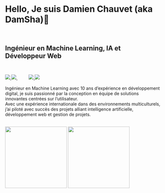 <h1>
    Hello, Je suis Damien Chauvet (aka DamSha)👋<br/><br/>
</h1>

<h2>
   Ingénieur en Machine Learning, IA et Développeur Web<br/><br/>
</h2>
 
<h3>    
   
  <!-- AI Page -->
  <a target="_blank" href="https://damien-chauvet.net/">
    <img src="https://img.shields.io/badge/CV-8A2BE2?style=for-the-badge&logo={Web-Site}&logoColor=white" >
  </a>
    
  <!-- Portfollio -->
  <a target="_blank" href="https://damien-chauvet.net/">
    <img src="https://img.shields.io/badge/Portfollio-25c2a0?style=for-the-badge&logo={Portfollio}&logoColor=white" >
  </a>
  &emsp;&emsp;
  <!-- LinkedIn -->
  <a target="_blank" href="https://www.linkedin.com/in/damien-chauvet-net/">
    <img src="https://img.shields.io/badge/LinkedIn-0077B5?style=for-the-badge&logo=linkedin&logoColor=white" >
  </a>
  
  <!-- GMAIL -->
  <a target="_blank" href="mailto:chauvet.damien@gmail.com">
    <img src="https://img.shields.io/badge/Gmail-D14836?style=for-the-badge&logo=gmail&logoColor=white" >
  </a>
  
  <br/>
</h3>

<p>   
Ingénieur en Machine Learning avec 10 ans d’expérience en développement digital, je suis passionné par la conception en équipe de solutions innovantes centrées sur l’utilisateur.<br/>
Avec une expérience internationale dans des environnements multiculturels, j’ai piloté avec succès des projets alliant intelligence artificielle, développement web et gestion de projets.<br/><br/>
</p>

<!--
-->


<p>
  <img src="https://github-readme-stats.vercel.app/api/top-langs/?username=DamSha" height="200" />
  <img src="https://github-readme-stats.vercel.app/api?username=DamSha" height="200" />
</p>

<!--
**DamSha/DamSha** is a ✨ _special_ ✨ repository because its `README.md` (this file) appears on your GitHub profile.

Here are some ideas to get you started:

- 🔭 I’m currently working on ...
- 🌱 I’m currently learning ...
- 👯 I’m looking to collaborate on ...
- 🤔 I’m looking for help with ...
- 💬 Ask me about ...
- 📫 How to reach me: ...
- 😄 Pronouns: ...
- ⚡ Fun fact: ...
-->

